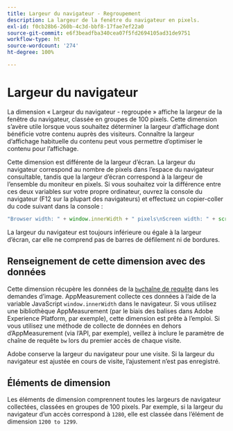 ```yaml
---
title: Largeur du navigateur - Regroupement
description: La largeur de la fenêtre du navigateur en pixels.
exl-id: f0cb28b6-260b-4c3d-bbf8-17fae7ef22a0
source-git-commit: e6f3beadfba340cea07f5fd2694105ad31de9751
workflow-type: ht
source-wordcount: '274'
ht-degree: 100%

---
```


# Largeur du navigateur

La dimension « Largeur du navigateur - regroupée » affiche la largeur de la fenêtre du navigateur, classée en groupes de 100 pixels. Cette dimension s’avère utile lorsque vous souhaitez déterminer la largeur d’affichage dont bénéficie votre contenu auprès des visiteurs. Connaître la largeur d’affichage habituelle du contenu peut vous permettre d’optimiser le contenu pour l’affichage.

Cette dimension est différente de la largeur d’écran. La largeur du navigateur correspond au nombre de pixels dans l’espace du navigateur consultable, tandis que la largeur d’écran correspond à la largeur de l’ensemble du moniteur en pixels. Si vous souhaitez voir la différence entre ces deux variables sur votre propre ordinateur, ouvrez la console du navigateur (F12 sur la plupart des navigateurs) et effectuez un copier-coller du code suivant dans la console :

```javascript
"Browser width: " + window.innerWidth + " pixels\nScreen width: " + screen.width + " pixels";
```

La largeur du navigateur est toujours inférieure ou égale à la largeur d’écran, car elle ne comprend pas de barres de défilement ni de bordures.

## Renseignement de cette dimension avec des données

Cette dimension récupère les données de la [`bw`chaîne de requête](/help/implement/validate/query-parameters.md) dans les demandes d’image. AppMeasurement collecte ces données à l’aide de la variable JavaScript `window.innerWidth` dans le navigateur. Si vous utilisez une bibliothèque AppMeasurement (par le biais des balises dans Adobe Experience Platform, par exemple), cette dimension est prête à l’emploi. Si vous utilisez une méthode de collecte de données en dehors d’AppMeasurement (via l’API, par exemple), veillez à inclure le paramètre de chaîne de requête `bw` lors du premier accès de chaque visite.

Adobe conserve la largeur du navigateur pour une visite. Si la largeur du navigateur est ajustée en cours de visite, l’ajustement n’est pas enregistré.

## Éléments de dimension

Les éléments de dimension comprennent toutes les largeurs de navigateur collectées, classées en groupes de 100 pixels. Par exemple, si la largeur du navigateur d’un accès correspond à `1280`, elle est classée dans l’élément de dimension `1200 to 1299`.

